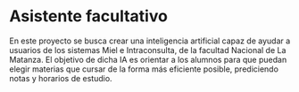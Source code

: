 # Asistente facultativo
 En este proyecto se busca crear una inteligencia artificial capaz de ayudar a usuarios de los sistemas Miel e Intraconsulta, de la facultad Nacional de La Matanza. El objetivo de dicha IA es orientar a los alumnos para que puedan elegir materias que cursar de la forma más eficiente posible, prediciendo notas y horarios de estudio.
